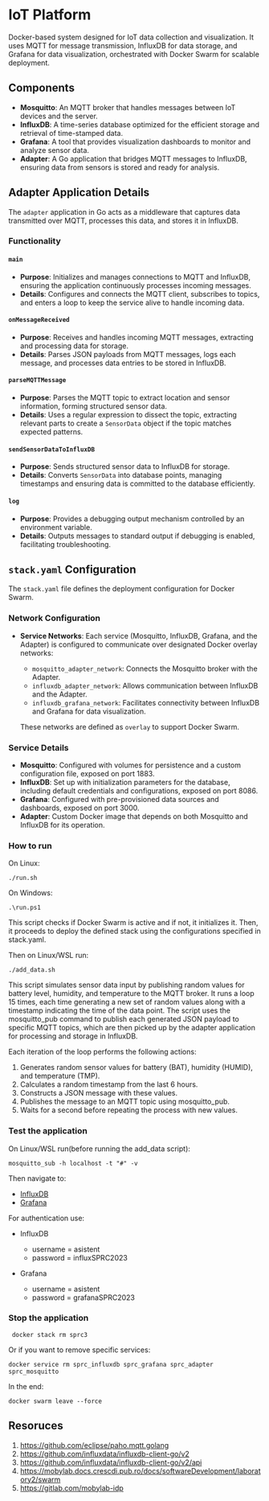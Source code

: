 # IoT Platform

Docker-based system designed for IoT data collection and visualization. It uses MQTT for message transmission, InfluxDB for data storage, and Grafana for data visualization, orchestrated with Docker Swarm for scalable deployment.

## Components

- **Mosquitto**: An MQTT broker that handles messages between IoT devices and the server.
- **InfluxDB**: A time-series database optimized for the efficient storage and retrieval of time-stamped data.
- **Grafana**: A tool that provides visualization dashboards to monitor and analyze sensor data.
- **Adapter**: A Go application that bridges MQTT messages to InfluxDB, ensuring data from sensors is stored and ready for analysis.

## Adapter Application Details

The `adapter` application in Go acts as a middleware that captures data transmitted over MQTT, processes this data, and stores it in InfluxDB.

### Functionality

#### `main`
- **Purpose**: Initializes and manages connections to MQTT and InfluxDB, ensuring the application continuously processes incoming messages.
- **Details**: Configures and connects the MQTT client, subscribes to topics, and enters a loop to keep the service alive to handle incoming data.

#### `onMessageReceived`
- **Purpose**: Receives and handles incoming MQTT messages, extracting and processing data for storage.
- **Details**: Parses JSON payloads from MQTT messages, logs each message, and processes data entries to be stored in InfluxDB.

#### `parseMQTTMessage`
- **Purpose**: Parses the MQTT topic to extract location and sensor information, forming structured sensor data.
- **Details**: Uses a regular expression to dissect the topic, extracting relevant parts to create a `SensorData` object if the topic matches expected patterns.

#### `sendSensorDataToInfluxDB`
- **Purpose**: Sends structured sensor data to InfluxDB for storage.
- **Details**: Converts `SensorData` into database points, managing timestamps and ensuring data is committed to the database efficiently.

#### `log`
- **Purpose**: Provides a debugging output mechanism controlled by an environment variable.
- **Details**: Outputs messages to standard output if debugging is enabled, facilitating troubleshooting.

## `stack.yaml` Configuration

The `stack.yaml` file defines the deployment configuration for Docker Swarm.

### Network Configuration

- **Service Networks**: Each service (Mosquitto, InfluxDB, Grafana, and the Adapter) is configured to communicate over designated Docker overlay networks:
  - `mosquitto_adapter_network`: Connects the Mosquitto broker with the Adapter.
  - `influxdb_adapter_network`: Allows communication between InfluxDB and the Adapter.
  - `influxdb_grafana_network`: Facilitates connectivity between InfluxDB and Grafana for data visualization.
  
  These networks are defined as `overlay` to support Docker Swarm.

### Service Details

- **Mosquitto**: Configured with volumes for persistence and a custom configuration file, exposed on port 1883.
- **InfluxDB**: Set up with initialization parameters for the database, including default credentials and configurations, exposed on port 8086.
- **Grafana**: Configured with pre-provisioned data sources and dashboards, exposed on port 3000.
- **Adapter**: Custom Docker image that depends on both Mosquitto and InfluxDB for its operation.


### How to run

On Linux:

```
./run.sh
```

On Windows:

```
.\run.ps1
```

This script checks if Docker Swarm is active and if not, it initializes it. 
Then, it proceeds to deploy the defined stack using the configurations specified in stack.yaml.


Then on Linux/WSL run:

```
./add_data.sh
```

This script simulates sensor data input by publishing random values for battery level, humidity, and temperature to the MQTT broker. 
It runs a loop 15 times, each time generating a new set of random values along with a timestamp indicating the time of the data point. 
The script uses the mosquitto_pub command to publish each generated JSON payload to specific MQTT topics, which are then picked up by 
the adapter application for processing and storage in InfluxDB.

Each iteration of the loop performs the following actions:

1. Generates random sensor values for battery (BAT), humidity (HUMID), and temperature (TMP).
2. Calculates a random timestamp from the last 6 hours.
3. Constructs a JSON message with these values.
4. Publishes the message to an MQTT topic using mosquitto_pub.
5. Waits for a second before repeating the process with new values.

### Test the application

On Linux/WSL run(before running the add_data script):

```
mosquitto_sub -h localhost -t "#" -v
```

Then navigate to:

* [InfluxDB](http://localhost:8086/)
* [Grafana](http://localhost)

For authentication use: 

* InfluxDB
  - username = asistent
  - password = influxSPRC2023
 
* Grafana
  - username = asistent
  - password = grafanaSPRC2023

### Stop the application

```
 docker stack rm sprc3
```

Or if you want to remove specific services:

```
docker service rm sprc_influxdb sprc_grafana sprc_adapter sprc_mosquitto
```

In the end:

```
docker swarm leave --force
```

## Resoruces

1. https://github.com/eclipse/paho.mqtt.golang
2. https://github.com/influxdata/influxdb-client-go/v2
3. https://github.com/influxdata/influxdb-client-go/v2/api
4. https://mobylab.docs.crescdi.pub.ro/docs/softwareDevelopment/laboratory2/swarm
5. https://gitlab.com/mobylab-idp

